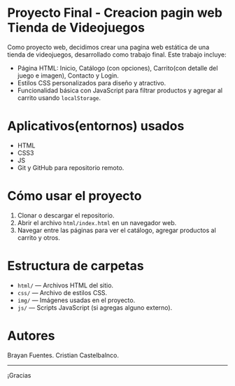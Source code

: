 # Proyecto Final - Creacion pagin web Tienda de Videojuegos

Como proyecto web, decidimos crear una pagina web estática de una tienda de videojuegos, desarrollado como trabajo final. Este trabajo incluye:

- Página HTML: Inicio, Catálogo (con opciones), Carrito(con detalle del juego e imagen), Contacto y Login.
- Estilos CSS personalizados para diseño y atractivo.
- Funcionalidad básica con JavaScript para filtrar productos y agregar al carrito usando `localStorage`.

# Aplicativos(entornos) usados

- HTML
- CSS3
- JS
- Git y GitHub para repositorio remoto.

# Cómo usar el proyecto

1. Clonar o descargar el repositorio.
2. Abrir el archivo `html/index.html` en un navegador web.
3. Navegar entre las páginas para ver el catálogo, agregar productos al carrito y otros.

# Estructura de carpetas

- `html/` — Archivos HTML del sitio.
- `css/` — Archivo de estilos CSS.
- `img/` — Imágenes usadas en el proyecto.
- `js/` — Scripts JavaScript (si agregas alguno externo).

# Autores

Brayan Fuentes.
Cristian Castelbalnco.

---

¡Gracias  
